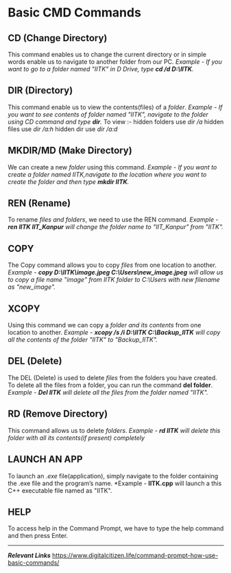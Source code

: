 # Basic CMD Commands

## CD (Change Directory)
This command enables us to change the current directory or in simple words enable us to navigate to another folder from our PC.
*Example - If you want to go to a folder named "IITK" in D Drive, type **cd /d D:\IITK**.*

## DIR (Directory)
This command enable us to view the contents(files) of a *folder*. 
*Example - If you want to see contents of folder named "IITK", navigate to the folder using CD command and type **dir**.*
To view :- hidden folders use *dir /a*
           hidden files   use *dir /a:h*
           hidden dir     use *dir /a:d*

## MKDIR/MD (Make Directory)
We can create a new *folder* using this command.
*Example - If you want to create a folder named IITK,navigate to the location where you want to create the folder and then type **mkdir IITK**.* 

## REN (Rename)
To rename *files and folders*, we need to use the REN command.
*Example - **ren IITK IIT_Kanpur** will change the folder name to "IIT_Kanpur" from "IITK".*

## COPY
The Copy command allows you to copy *files* from one location to another. 
*Example - **copy D:\IITK\image.jpeg C:\Users\new_image.jpeg** will allow us to copy a file name "image" from IITK folder to C:\Users with new filename as "new_image".*

## XCOPY
Using this command we can copy a *folder and its contents* from one location to another.
*Example - **xcopy /s /i D:\IITK C:\Backup_IITK** will copy all the contents of the folder "IITK" to "Backup_IITK".*

## DEL (Delete)
The DEL (Delete) is used to delete *files* from the folders you have created. To delete all the files from a folder, you can run the command **del folder**.
*Example - **Del IITK** will delete all the files from the folder named "IITK".*

## RD (Remove Directory)
This command allows us to delete *folders*.
*Example - **rd IITK** will delete this folder with all its contents(if present) completely*

## LAUNCH AN APP
To launch an *.exe* file(application), simply navigate to the folder containing the .exe file and the program’s name.
*Example - **IITK.cpp** will launch a this C++ executable file named as "IITK".

## HELP
To access help in the Command Prompt, we have to type the help command and then press Enter.
************************************
***Relevant Links***
https://www.digitalcitizen.life/command-prompt-how-use-basic-commands/